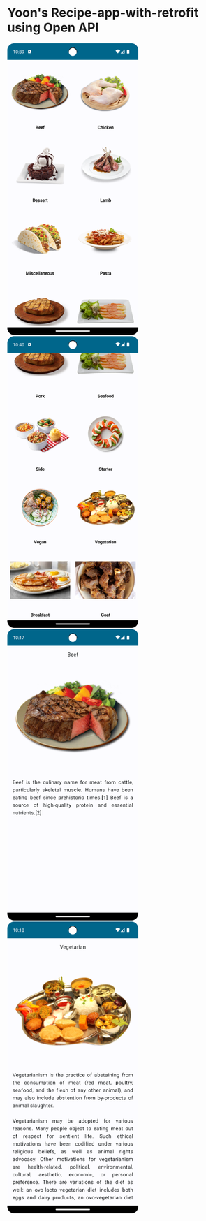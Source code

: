 # Yoon's Recipe-app-with-retrofit using Open API

<div style="display: inline-block;">
    <img src="app/src/main/res/drawable/recipe_page1.png" alt="recipe_page1" width="300"/>
    <img src="app/src/main/res/drawable/recipe_page2.png" alt="recipe_page2" width="300"/>
</div>
<div style="display: inline-block;">
    <img src="app/src/main/res/drawable/recipe_dtail_page1.png" alt="recipe_dtail_page1" width="300"/>
    <img src="app/src/main/res/drawable/recipe_dtail_page2.png" alt="recipe_dtail_page2" width="300"/>
</div>